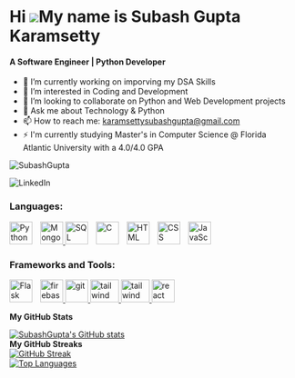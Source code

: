 Hi ![](https://user-images.githubusercontent.com/18350557/176309783-0785949b-9127-417c-8b55-ab5a4333674e.gif)My name is Subash Gupta Karamsetty
===============================================================================================================================================
<h4>A Software Engineer | Python Developer</h4>

- 🔭 I’m currently working on imporving my DSA Skills
- 🌱 I’m interested in Coding and Development
- 💞️ I’m looking to collaborate on Python and Web Development projects
- 💬 Ask me about Technology & Python
- 📫 How to reach me: karamsettysubashgupta@gmail.com
- ⚡ I'm currently studying Master's in Computer Science @ Florida Atlantic University with a 4.0/4.0 GPA

<p align="left"> <img src="https://komarev.com/ghpvc/?username=SubashGupta&label=Profile%20views&color=0e75b6&style=flat" alt="SubashGupta" /> </p>
<p align="left"> <img src="https://www.linkedin.com/in/subash-gupta-karamsetty-8364b7167/&label=My%20LinkedIn&color=0e75b6&style=flat" alt="LinkedIn" /> </p>
<h3 align="left">Languages:</h3>
<p align="left"> 
  <a href="https://firebase.google.com/" target="_blank" rel="noreferrer" style="display:inline-block; margin-right:10px;">
    <img src="https://cdn4.iconfinder.com/data/icons/logos-and-brands/512/267_Python_logo-512.png" alt="Python" width="40" height="40"/>
  </a> 
  <a href="https://firebase.google.com/" target="_blank" rel="noreferrer"> <img src="https://www.tutorialsteacher.com/Content/images/home/mongodb.svg" alt="MongoDB" width="40" height="40"/> </a>
  <a href="https://www.w3schools.com/sql/" target="_blank" rel="noreferrer" style="display:inline-block; margin-right:10px;">
    <img src="https://www.freeiconspng.com/uploads/sql-file-icon-0.png" alt="SQL" width="40" height="40"/>
  </a>

  <a href="https://www.cprogramming.com/" target="_blank" rel="noreferrer" style="display:inline-block; margin-right:10px;">
    <img src="https://cdn.iconscout.com/icon/free/png-256/c-programming-569564.png" alt="C" width="40" height="40"/>
  </a>
  <a href="https://developer.mozilla.org/en-US/docs/Web/HTML" target="_blank" rel="noreferrer" style="display:inline-block; margin-right:10px;">
    <img src="https://www.w3.org/html/logo/downloads/HTML5_Logo_256.png" alt="HTML" width="40" height="40"/>
  </a>

  <a href="https://developer.mozilla.org/en-US/docs/Web/CSS" target="_blank" rel="noreferrer" style="display:inline-block; margin-right:10px;">
    <img src="https://cdn.pixabay.com/photo/2017/08/05/11/16/logo-2582747_960_720.png" alt="CSS" width="40" height="40"/>
  </a>
  <a href="https://firebase.google.com/" target="_blank" rel="noreferrer" style="display:inline-block; margin-right:10px;">
    <img src="https://upload.wikimedia.org/wikipedia/commons/thumb/9/99/Unofficial_JavaScript_logo_2.svg/2048px-Unofficial_JavaScript_logo_2.svg.png" alt="JavaScript" width="40" height="40"/>
  </a>
</p>

<h3 align="left">Frameworks and Tools:</h3>
<p align="left"> 
  <a href="https://flask.palletsprojects.com/" target="_blank" rel="noreferrer" style="display:inline-block; margin-right:10px;"><img src="https://instructobit.com/static/posts/111/ECHUS82IWZWS55YQOLWQD8PM1NKIM5WQLPNAXF1VF3P5526CDQ.jpg" alt="Flask" width="40" height="40"/></a>
  <a href="https://firebase.google.com/" target="_blank" rel="noreferrer"> <img src="https://www.vectorlogo.zone/logos/firebase/firebase-icon.svg" alt="firebase" width="40" height="40"/> </a> 
  <a href="https://git-scm.com/" target="_blank" rel="noreferrer"> <img src="https://img.icons8.com/nolan/512/github.png" alt="git" width="40" height="40"/> </a> 
  <a href="https://tailwindcss.com/" target="_blank" rel="noreferrer"> <img src="https://seeklogo.com/images/G/google-cloud-logo-ADE788217F-seeklogo.com.png" alt="tailwind" width="50" height="40"/> </a>  
  <a href="https://tailwindcss.com/" target="_blank" rel="noreferrer"> <img src="https://www.docker.com/wp-content/uploads/2022/03/Moby-logo.png" alt="tailwind" width="50" height="40"/> </a> 
  <a href="https://reactjs.org/" target="_blank" rel="noreferrer"> <img src="https://upload.wikimedia.org/wikipedia/commons/thumb/a/a7/React-icon.svg/2300px-React-icon.svg.png" alt="react" width="40" height="40"/> </a>
</p>

<b>My GitHub Stats</b>

<a href="http://www.github.com/SubashGupta">
  <img src="https://github-readme-stats.vercel.app/api?username=SubashGupta&show_icons=true&theme=radical&border_radius=20&hide=contribs,prs&hide_rank=true&include_all_commits=true" alt="SubashGupta's GitHub stats"/>
</a>
<br>
<b>My GitHub Streaks</b>
<br>
<a href="http://www.github.com/SubashGupta"><img src="https://github-readme-streak-stats.herokuapp.com?user=SubashGupta&theme=dark&border_radius=20&area_color=1c1917" alt="GitHub Streak" /></a>
<br>
<a href="https://github.com/SubashGupta" align="left"> 
  <img src="https://github-readme-stats.vercel.app/api/top-langs/?username=SubashGupta&layout=donut&hide=Jupyter%20Notebook&langs_count=10&title_color=22c55e&text_color=ffffff&icon_color=0891b2&bg_color=1c1917&hide_border=true&border_radius=20&locale=en" alt="Top Languages"/>
</a>

<!--
<b>My Top Repositories</b>

<div width="100%" align="center">
  
<a href="https://github.com/SubashGupta/View-My-Images" align="left">
  <img align="left" width="45%" src="https://github-readme-stats.vercel.app/api/top-langs/?username=SubashGupta&repo=View-My-Images&title_color=22c55e&text_color=ffffff&icon_color=0891b2&bg_color=1c1917&hide_border=true&locale=en&layout=compact" />
</a>

<a href="https://github.com/SubashGupta/studentmanagementsystemseproject" align="right">
  <img align="right" width="45%" src="https://github-readme-stats.vercel.app/api/top-langs/?username=SubashGupta&repo=studentmanagementsystemseproject&title_color=22c55e&text_color=ffffff&icon_color=0891b2&bg_color=1c1917&hide_border=true&locale=en&layout=compact" />
</a>

</div>
<br /><br /><br /><br /><br /><br /><br /> 

-->
